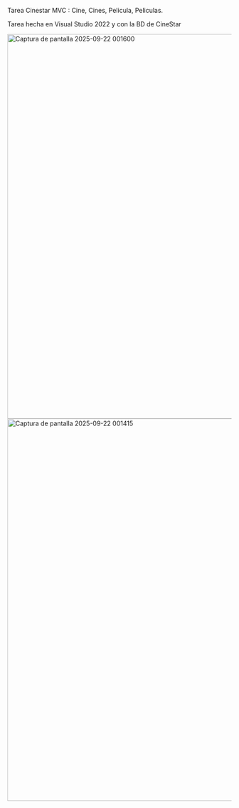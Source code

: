 Tarea Cinestar MVC : Cine, Cines, Pelicula, Peliculas.

Tarea hecha en Visual Studio 2022 y con la BD de CineStar

<img width="990" height="862" alt="Captura de pantalla 2025-09-22 001600" src="https://github.com/user-attachments/assets/2cc18537-0b8f-46a4-a0a0-4f9c79165d77" />
<img width="962" height="857" alt="Captura de pantalla 2025-09-22 001415" src="https://github.com/user-attachments/assets/d58247ee-df9b-4101-a71b-ab3bb981afb8" />

